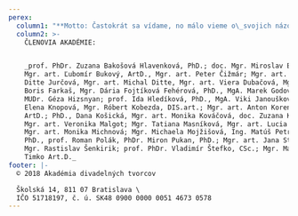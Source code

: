 ```yaml
---
perex:
  column1: "**Motto: Častokrát sa vídame, no málo vieme o\_svojich názoroch.**\\\n_**(V. J.)**_\\\nHodnotové i odborné kritériá v našom divadelnom spoločenstve vykazujú v súčasnej dobe značnú rozkolísanosť a neexistuje divadelná platforma, z ktorej by sa dali zosúlaďovať a nastavovať. Je niekoľko uzlových bodov, kde sa v komunite sporadicky prejaví názorový diskurz o súčasnej slovenskej divadelnej tvorbe: Ocenenia DOSKY, Ceny a Prémie Litfond-u a Festival Dotyky a spojenia v Martine, no možnosť vedenia kontinuálneho dialógu alebo dokonca okamžitého reagovania na aktuálne témy, či nezrovnalosti spoločenského a odborného vývoja, komunita divadelníkov postráda. A tak Akadémiu divadelných tvorcov zakladáme ako verejnoprospešnú záujmovú organizáciu, ktorá združuje významné osobnosti slovenskej divadelnej kultúry a ktorá by diskusie mohla iniciovať.\\\nTento svoj úmysel chce Akadémia začať odvíjať od založenia každoročnej celoštátnej **Ceny Akadémie za divadelnú inscenáciu sezóny**, ktorá by zohľadňovala tvorbu všetkých divadiel na Slovensku, zmapovala ju v\_danej sezóne a\_následne tieto inšpiratívne inscenácie predstavila **organizovaním viacmesačnej prehliadky**."
  column2: >-
    ČLENOVIA AKADÉMIE:


    _prof. PhDr. Zuzana Bakošová Hlavenková, PhD.; doc. Mgr. Miroslav Ballay;
    Mgr. art. Ľubomír Bukový, ArtD., Mgr. art. Peter Čižmár; Mgr. art. Iveta
    Ditte Jurčová, Mgr. art. Michal Ditte, Mgr. art. Viera Dubačová, Mgr. art.
    Boris Farkaš, Mgr. Dária Fojtíková Fehérová, PhD., MgA. Marek Godovič PhD.,
    MUDr. Géza Hizsnyan; prof. Ida Hledíková, PhD., MgA. Viki Janoušková, PhDr.
    Elena Knopová, Mgr. Róbert Kobezda, DIS.art.; Mgr. art. Anton Korenči,
    ArtD.; PhD., Dana Košická, Mgr. art. Monika Kováčová, doc. Zuzana Kronerová,
    Mgr. art. Veronika Malgot; Mgr. Tatiana Masníková, Mgr. art. Lucia Mihálová,
    Mgr. art. Monika Michnová; Mgr. Michaela Mojžišová, Ing. Matúš Petričko,
    PhD., prof. Roman Polák, PhDr. Miron Pukan, PhD.; Mgr. art. Jana Strnisková;
    Mgr. Rastislav Šenkirik; prof. PhDr. Vladimír Štefko, CSc.; Mgr. Martin
    Timko Art.D._
footer: |-
  © 2018 Akadémia divadelných tvorcov

  Školská 14, 811 07 Bratislava \
  IČO 51718197, č. ú. SK48 0900 0000 0051 4673 0578
---
```


